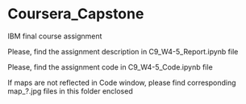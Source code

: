 # Coursera_Capstone
IBM final course assignment

Please, find the assignment description in C9_W4-5_Report.ipynb file

Please, find the assignment code in C9_W4-5_Code.ipynb file

If maps are not reflected in Code window, please find corresponding map_?.jpg files in this folder enclosed
